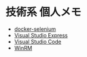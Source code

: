 # 技術系 個人メモ

* [docker-selenium](memo/docker-selenium-memo.md)
* [Visual Studio Express](memo/visualstudioexpress-memo.md)
* [Visual Studio Code](memo/visualstudiocode-memo.md)
* [WinRM](memo/WinRM-memo.md)
